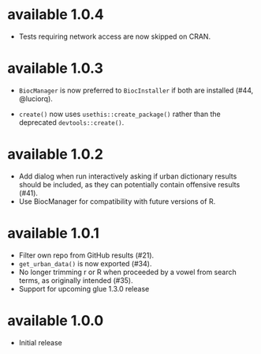 # available 1.0.4

* Tests requiring network access are now skipped on CRAN.

# available 1.0.3

* `BiocManager` is now preferred to `BiocInstaller` if both are installed (#44, @luciorq).

* `create()` now uses `usethis::create_package()` rather than the deprecated `devtools::create()`.

# available 1.0.2

* Add dialog when run interactively asking if urban dictionary results should
  be included, as they can potentially contain offensive results (#41).
* Use BiocManager for compatibility with future versions of R.

# available 1.0.1

* Filter own repo from GitHub results (#21).
* `get_urban_data()` is now exported (#34).
* No longer trimming r or R when proceeded by a vowel from search terms, as originally intended (#35).
* Support for upcoming glue 1.3.0 release

# available 1.0.0

* Initial release
